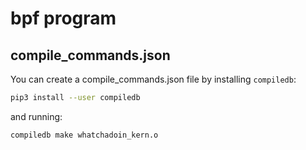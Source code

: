 bpf program
===========

compile\_commands.json
----------------------

You can create a compile\_commands.json file by installing `compiledb`:

```sh
pip3 install --user compiledb
```

and running:

```sh
compiledb make whatchadoin_kern.o
```
